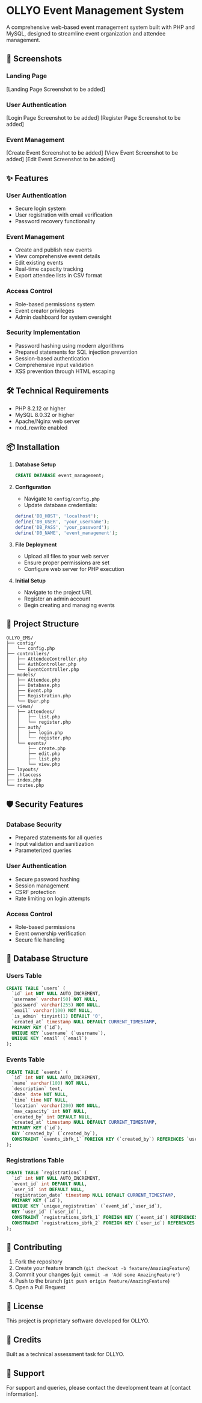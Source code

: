 # OLLYO Event Management System

A comprehensive web-based event management system built with PHP and MySQL, designed to streamline event organization and attendee management.

## 📸 Screenshots

### Landing Page
[Landing Page Screenshot to be added]

### User Authentication
[Login Page Screenshot to be added]
[Register Page Screenshot to be added]

### Event Management
[Create Event Screenshot to be added]
[View Event Screenshot to be added]
[Edit Event Screenshot to be added]

## ✨ Features

### User Authentication
- Secure login system
- User registration with email verification
- Password recovery functionality

### Event Management
- Create and publish new events
- View comprehensive event details
- Edit existing events
- Real-time capacity tracking
- Export attendee lists in CSV format

### Access Control
- Role-based permissions system
- Event creator privileges
- Admin dashboard for system oversight

### Security Implementation
- Password hashing using modern algorithms
- Prepared statements for SQL injection prevention
- Session-based authentication
- Comprehensive input validation
- XSS prevention through HTML escaping

## 🛠 Technical Requirements

- PHP 8.2.12 or higher
- MySQL 8.0.32 or higher
- Apache/Nginx web server
- mod_rewrite enabled

## 📦 Installation

1. **Database Setup**
   ```sql
   CREATE DATABASE event_management;
   ```

2. **Configuration**
   - Navigate to `config/config.php`
   - Update database credentials:
   ```php
   define('DB_HOST', 'localhost');
   define('DB_USER', 'your_username');
   define('DB_PASS', 'your_password');
   define('DB_NAME', 'event_management');
   ```

3. **File Deployment**
   - Upload all files to your web server
   - Ensure proper permissions are set
   - Configure web server for PHP execution

4. **Initial Setup**
   - Navigate to the project URL
   - Register an admin account
   - Begin creating and managing events

## 📁 Project Structure

```
OLLYO_EMS/
├── config/
│   └── config.php
├── controllers/
│   ├── AttendeeController.php
│   ├── AuthController.php
│   └── EventController.php
├── models/
│   ├── Attendee.php
│   ├── Database.php
│   ├── Event.php
│   ├── Registration.php
│   └── User.php
├── views/
│   ├── attendees/
│   │   ├── list.php
│   │   └── register.php
│   ├── auth/
│   │   ├── login.php
│   │   └── register.php
│   └── events/
│       ├── create.php
│       ├── edit.php
│       ├── list.php
│       └── view.php
├── layouts/
├── .htaccess
├── index.php
└── routes.php
```

## 🛡️ Security Features

### Database Security
- Prepared statements for all queries
- Input validation and sanitization
- Parameterized queries

### User Authentication
- Secure password hashing
- Session management
- CSRF protection
- Rate limiting on login attempts

### Access Control
- Role-based permissions
- Event ownership verification
- Secure file handling

## 💾 Database Structure

### Users Table
```sql
CREATE TABLE `users` (
  `id` int NOT NULL AUTO_INCREMENT,
  `username` varchar(50) NOT NULL,
  `password` varchar(255) NOT NULL,
  `email` varchar(100) NOT NULL,
  `is_admin` tinyint(1) DEFAULT '0',
  `created_at` timestamp NULL DEFAULT CURRENT_TIMESTAMP,
  PRIMARY KEY (`id`),
  UNIQUE KEY `username` (`username`),
  UNIQUE KEY `email` (`email`)
);
```

### Events Table
```sql
CREATE TABLE `events` (
  `id` int NOT NULL AUTO_INCREMENT,
  `name` varchar(100) NOT NULL,
  `description` text,
  `date` date NOT NULL,
  `time` time NOT NULL,
  `location` varchar(200) NOT NULL,
  `max_capacity` int NOT NULL,
  `created_by` int DEFAULT NULL,
  `created_at` timestamp NULL DEFAULT CURRENT_TIMESTAMP,
  PRIMARY KEY (`id`),
  KEY `created_by` (`created_by`),
  CONSTRAINT `events_ibfk_1` FOREIGN KEY (`created_by`) REFERENCES `users` (`id`)
);
```

### Registrations Table
```sql
CREATE TABLE `registrations` (
  `id` int NOT NULL AUTO_INCREMENT,
  `event_id` int DEFAULT NULL,
  `user_id` int DEFAULT NULL,
  `registration_date` timestamp NULL DEFAULT CURRENT_TIMESTAMP,
  PRIMARY KEY (`id`),
  UNIQUE KEY `unique_registration` (`event_id`,`user_id`),
  KEY `user_id` (`user_id`),
  CONSTRAINT `registrations_ibfk_1` FOREIGN KEY (`event_id`) REFERENCES `events` (`id`),
  CONSTRAINT `registrations_ibfk_2` FOREIGN KEY (`user_id`) REFERENCES `users` (`id`)
);
```

## 🤝 Contributing

1. Fork the repository
2. Create your feature branch (`git checkout -b feature/AmazingFeature`)
3. Commit your changes (`git commit -m 'Add some AmazingFeature'`)
4. Push to the branch (`git push origin feature/AmazingFeature`)
5. Open a Pull Request

## 📝 License

This project is proprietary software developed for OLLYO.

## 👥 Credits

Built as a technical assessment task for OLLYO.

## 📧 Support

For support and queries, please contact the development team at [contact information].
